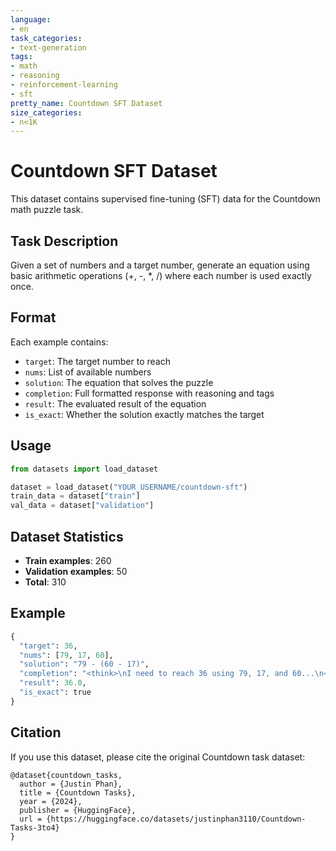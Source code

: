 ```yaml
---
language:
- en
task_categories:
- text-generation
tags:
- math
- reasoning
- reinforcement-learning
- sft
pretty_name: Countdown SFT Dataset
size_categories:
- n<1K
---
```


# Countdown SFT Dataset

This dataset contains supervised fine-tuning (SFT) data for the Countdown math puzzle task.

## Task Description
Given a set of numbers and a target number, generate an equation using basic arithmetic operations (+, -, *, /) where each number is used exactly once.

## Format
Each example contains:
- `target`: The target number to reach
- `nums`: List of available numbers
- `solution`: The equation that solves the puzzle
- `completion`: Full formatted response with <think> reasoning and <answer> tags
- `result`: The evaluated result of the equation
- `is_exact`: Whether the solution exactly matches the target

## Usage
```python
from datasets import load_dataset

dataset = load_dataset("YOUR_USERNAME/countdown-sft")
train_data = dataset["train"]
val_data = dataset["validation"]
```


## Dataset Statistics
- **Train examples**: 260
- **Validation examples**: 50
- **Total**: 310

## Example

```python
{
  "target": 36,
  "nums": [79, 17, 60],
  "solution": "79 - (60 - 17)",
  "completion": "<think>\nI need to reach 36 using 79, 17, and 60...\n</think>\n\n<answer>79 - (60 - 17)</answer>",
  "result": 36.0,
  "is_exact": true
}
```

## Citation
If you use this dataset, please cite the original Countdown task dataset:
```
@dataset{countdown_tasks,
  author = {Justin Phan},
  title = {Countdown Tasks},
  year = {2024},
  publisher = {HuggingFace},
  url = {https://huggingface.co/datasets/justinphan3110/Countdown-Tasks-3to4}
}
```
